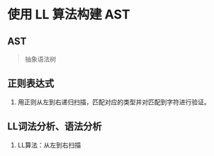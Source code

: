 # 使用 LL 算法构建 AST

## AST 
> 抽象语法树
## 正则表达式
1. 用正则从左到右递归扫描，匹配对应的类型并对匹配到字符进行验证。

## LL词法分析、语法分析
1. LL算法：从左到右扫描